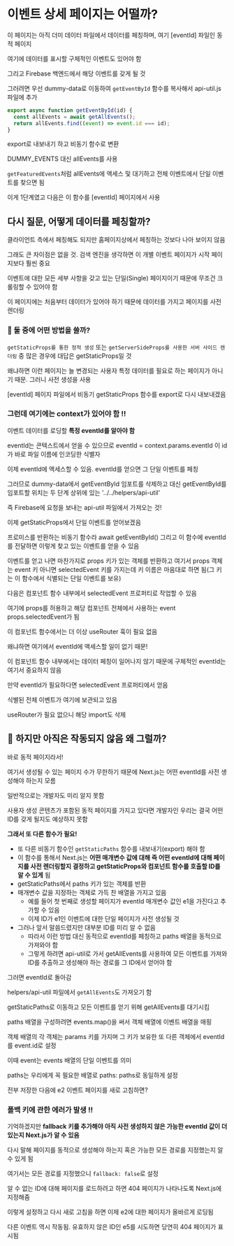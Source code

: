 # 이벤트 상세 페이지는 어떨까?

이 페이지는 아직 더미 데이터 파일에서 데이터를 페칭하며, 여기 [eventId] 파일인 동적 페이지

여기에 데이터를 표시할 구체적인 이벤트도 있어야 함

그리고 Firebase 백엔드에서 해당 이벤트를 갖게 될 것

그러려면 우선 dummy-data로 이동하여 `getEventById` 함수를 복사해서 api-util.js 파일에 추가

```jsx
export async function getEventById(id) {
  const allEvents = await getAllEvents();
  return allEvents.find((event) => event.id === id);
}
```

export로 내보내기 하고 비동기 함수로 변환

DUMMY_EVENTS 대신 allEvents를 사용

`getFeaturedEvents`처럼 allEvents에 액세스 및 대기하고 전체 이벤트에서 단일 이벤트를 찾으면 됨

이게 1단계였고 다음은 이 함수를 [eventId] 페이지에서 사용

## 다시 질문, 어떻게 데이터를 페칭할까?

클라이언트 측에서 페칭해도 되지만 홈페이지상에서 페칭하는 것보다 나아 보이지 않음

그래도 큰 차이점은 없을 것. 검색 엔진을 생각하면 이 개별 이벤트 페이지가 시작 페이지보다 훨씬 중요

이벤트에 대한 모든 세부 사항을 갖고 있는 단일(Single) 페이지이기 때문에 무조건 크롤링할 수 있어야 함

이 페이지에는 처음부터 데이터가 있어야 하기 때문에 데이터를 가지고 페이지를 사전 렌더링

### 📌 둘 중에 어떤 방법을 쓸까?

`getStaticProps를 통한 정적 생성` 또는 `getServerSideProps를 사용한 서버 사이드 렌더링` 중 많은 경우에 대답은 getStaticProps일 것

왜냐하면 이런 페이지는 늘 변경되는 사용자 특정 데이터를 필요로 하는 페이지가 아니기 때문. 그러니 사전 생성을 사용

[eventId] 페이지 파일에서 비동기 getStaticProps 함수를 export로 다시 내보내겠음

### 그런데 여기에는 context가 있어야 함 ‼️

이벤트 데이터를 로딩할 **특정 eventId를 알아야 함**

eventId는 콘텍스트에서 얻을 수 있으므로 eventId = context.params.eventId 이 id가 바로 파일 이름에 인코딩한 식별자

이제 eventId에 액세스할 수 있음. eventId를 얻으면 그 단일 이벤트를 페칭

그러므로 dummy-data에서 getEventById 임포트를 삭제하고 대신 getEventById를 임포트할 위치는 두 단계 상위에 있는 '../../helpers/api-util'

즉 Firebase에 요청을 보내는 api-util 파일에서 가져오는 것!

이제 getStaticProps에서 단일 이벤트를 얻어보겠음

프로미스를 반환하는 비동기 함수라 await getEventById() 그리고 이 함수에 eventId를 전달하면 이렇게 찾고 있는 이벤트를 얻을 수 있음

이벤트를 얻고 나면 마찬가지로 props 키가 있는 객체를 반환하고 여기서 props 객체는 event 키 아니면 selectedEvent 키를 가지는데 키 이름은 마음대로 하면 됨(그 키는 이 함수에서 식별되는 단일 이벤트를 보유)

다음은 컴포넌트 함수 내부에서 selectedEvent 프로퍼티로 작업할 수 있음

여기에 props를 허용하고 해당 컴포넌트 전체에서 사용하는 event props.selectedEvent가 됨

이 컴포넌트 함수에서는 더 이상 useRouter 훅이 필요 없음

왜냐하면 여기에서 eventId에 액세스할 일이 없기 때문!

이 컴포넌트 함수 내부에서는 데이터 페칭이 일어나지 않기 때문에 구체적인 eventId는 여기서 중요하지 않음

만약 eventId가 필요하다면 selectedEvent 프로퍼티에서 얻음

식별된 전체 이벤트가 여기에 보관되고 있음

useRouter가 필요 없으니 해당 import도 삭제

## 🚫 하지만 아직은 작동되지 않음 왜 그럴까?

바로 동적 페이지라서!

여기서 생성될 수 있는 페이지 수가 무한하기 때문에 Next.js는 어떤 eventId를 사전 생성해야 하는지 모름

일반적으로는 개발자도 미리 알지 못함

사용자 생성 콘텐츠가 포함된 동적 페이지를 가지고 있다면 개발자인 우리는 결국 어떤 ID를 갖게 될지도 예상하지 못함

**그래서 또 다른 함수가 필요!**

- 또 다른 비동기 함수인 `getStaticPaths` 함수를 내보내기(export) 해야 함
- 이 함수를 통해서 Next.js는 **어떤 매개변수 값에 대해 즉 어떤 eventId에 대해 페이지를 사전 렌더링할지 결정하고 getStaticProps와 컴포넌트 함수를 호출할 ID를 알 수 있게** 됨
- getStaticPaths에서 paths 키가 있는 객체를 반환
- 매개변수 값을 지정하는 객체로 가득 찬 배열을 가지고 있음
  - 예를 들어 첫 번째로 생성할 페이지가 eventId 매개변수 값인 e1을 가진다고 추가할 수 있음
  - 이제 ID가 e1인 이벤트에 대한 단일 페이지가 사전 생성될 것
- 그러나 앞서 말씀드렸지만 대부분 ID를 미리 알 수 없음
  - 따라서 이런 방법 대신 동적으로 eventId를 페칭하고 paths 배열을 동적으로 가져와야 함
  - 그렇게 하려면 api-util로 가서 getAllEvents를 사용하여 모든 이벤트를 가져와 ID를 추출하고 생성해야 하는 경로를 그 ID에서 얻어야 함

그러면 eventId로 돌아감

helpers/api-util 파일에서 `getAllEvents`도 가져오기 함

getStaticPaths로 이동하고 모든 이벤트를 얻기 위해 getAllEvents를 대기시킴

paths 배열을 구성하려면 events.map()을 써서 객체 배열에 이벤트 배열을 매핑

객체 배열의 각 객체는 params 키를 가지며 그 키가 보유한 또 다른 객체에서 eventId를 event.id로 설정

이때 event는 events 배열의 단일 이벤트를 의미

paths는 우리에게 꼭 필요한 배열로 paths: paths로 동일하게 설정

전부 저장한 다음에 e2 이벤트 페이지를 새로 고침하면?

### 폴백 키에 관한 에러가 발생 ‼️

기억하겠지만 **fallback 키를 추가해야 아직 사전 생성하지 않은 가능한 eventId 값이 더 있는지 Next.js가 알 수 있음**

다시 말해 페이지를 동적으로 생성해야 하는지 혹은 가능한 모든 경로를 지정했는지 알 수 있게 됨

여기서는 모든 경로를 지정했으니 `fallback: false`로 설정

알 수 없는 ID에 대해 페이지를 로드하려고 하면 404 페이지가 나타나도록 Next.js에 지정해줌

이렇게 설정하고 다시 새로 고침을 하면 이제 e2에 대한 페이지가 올바르게 로딩됨

다른 이벤트 역시 작동됨. 유효하지 않은 ID인 e5를 시도하면 당연히 404 페이지가 표시됨
